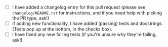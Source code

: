 <!--
Thank you for contributing to PlasmaPy! Here's a bunch of pointers to
make things easier for all of us:

* If this PR will solve an issue tracked by GitHub, please add a phrase like
  "Closes #404." to automatically close the issue once the pull request is
  merged.  If your PR will not completely solve the issue, please still
  reference the issue. For an overview of this functionality, see
  https://help.github.com/articles/closing-issues-using-keywords/

* Remember to add some description of your changes in this text box.

* Tests and docstrings are required for new or changed functionality.
  Please make sure tests are passing before requesting a review - they
  will pop up at the bottom, in the Checks box. If you're unsure why
  they're failing, ask!
  
* If your pull request is not yet ready for review, add a `[WIP]`
  label to its name and remove it once it's ready.

* If this is your first contribution, please add your name to the author
  list in `docs/about/credits.rst`.
  
* Feel free to chat with other developers on our Matrix channel at:
   https://riot.im/app/#/room/#plasmapy:openastronomy.org
  
* We have a developer's guide, where some answers to your questions may
  possibly be found, at
  http://docs.plasmapy.org/en/master/development/index.html

Many thanks in advance for following these pointers and for being willing to contribute!

When submitting a pull request, please ensure that you can (eventually,
sometime before it is merged) check the following basic requirements:

-->

- [ ] I have added a changelog entry for this pull request (please see
  `changelog/README.rst` for instructions, and if you need help with picking the PR type, ask!)
- [ ] If adding new functionality, I have added (passing) tests and
      docstrings. (Tests pop up at the bottom, in the checks box).
- [ ] I have fixed any new failing tests (if you're unsure why
  they're failing, ask!).
